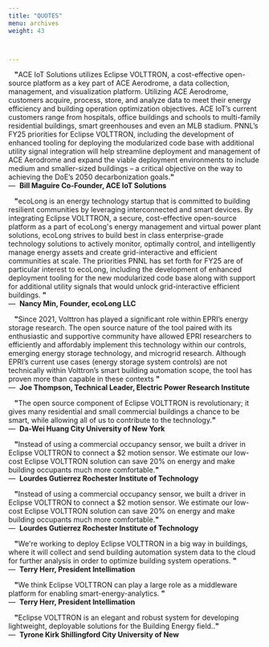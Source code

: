```yaml
---
title: "QUOTES"
menu: archives
weight: 43



---
```

<a id="billmaguire"></a>

&nbsp;&nbsp;  <b>"</b>ACE IoT Solutions utilizes Eclipse VOLTTRON, a cost-effective open-source platform as a key part of ACE Aerodrome,
a data collection, management, and visualization platform. Utilizing ACE Aerodrome, customers acquire, process, store, and analyze data to meet their
energy efficiency and building operation optimization objectives. ACE IoT’s current customers range from hospitals, office buildings and schools to
multi-family residential buildings, smart greenhouses and even an MLB stadium. PNNL’s FY25 priorities for Eclipse VOLTTRON, including the development of 
enhanced tooling for deploying the modularized code base with additional utility signal integration will help streamline deployment and management of ACE Aerodrome
and expand the viable deployment environments to include medium and smaller-sized buildings – a critical 
objective on the way to achieving the DoE’s 2050 decarbonization goals.<b>"</b>   
&mdash;&nbsp; <b>Bill Maguire Co-Founder, ACE IoT Solutions </b>

<a id="nancymin"></a>

&nbsp;&nbsp;   <b>"</b>ecoLong is an energy technology startup that is committed to building resilient communities by leveraging interconnected and smart devices. 
 By integrating Eclipse VOLTTRON, a secure, cost-effective open-source platform as a part of ecoLong's energy management and virtual power plant solutions, ecoLong 
strives to build best in class enterprise-grade technology solutions to actively monitor, optimally control, and intelligently manage energy assets and create grid-interactive 
 and efficient communities at scale. The priorities PNNL has set forth for FY25 are 
 of particular interest to ecoLong, including the development of enhanced deployment tooling for the new modularized code base along with
 support for additional utility signals that would unlock grid-interactive efficient buildings. <b>"</b>   
&mdash;&nbsp; <b>Nancy Min, Founder, ecoLong LLC</b>

<a id="joethompson"></a>

&nbsp;&nbsp;  <b>"</b>Since 2021, Volttron has played a significant role within EPRI’s energy storage research. The open source nature of the tool paired with its enthusiastic and 
supportive community have allowed EPRI researchers to efficiently and affordably implement this technology within our controls, emerging energy storage technology, and microgrid 
research. Although EPRI’s current use cases (energy storage system controls) are not technically within Volttron’s  smart building automation scope, the tool has proven more than capable in these contexts <b>"</b>  
&mdash;&nbsp; <b>Joe Thompson, Technical Leader, Electric Power Research Institute</b>

&nbsp;&nbsp; <b>"</b>The open source component of Eclipse VOLTTRON is revolutionary; it gives many residential and small commercial
buildings a chance to be smart, while allowing all of us to contribute to the technology.<b>"</b>  
&mdash;&nbsp; <b>Da-Wei Huang City University of New York</b>



&nbsp;&nbsp;  <b>"</b>Instead of using a commercial occupancy sensor, we built a driver in Eclipse VOLTTRON to connect a $2 motion sensor. We estimate our low-cost Eclipse VOLTTRON solution can save 20% on energy and make building occupants much more comfortable.<b>"</b>  
&mdash;&nbsp; <b>Lourdes Gutierrez Rochester Institute of Technology</b>

&nbsp;&nbsp;  <b>"</b>Instead of using a commercial occupancy sensor, we built a driver in Eclipse VOLTTRON to connect a $2 motion sensor. We estimate our low-cost Eclipse VOLTTRON solution can save 20% on energy and make building occupants much more comfortable.<b>"</b>  
&mdash;&nbsp; <b>Lourdes Gutierrez Rochester Institute of Technology</b>

&nbsp;&nbsp;  <b>"</b>We're working to deploy Eclipse VOLTTRON in a big way in buildings, where it will collect and send building automation system data to the cloud for further analysis in order to optimize building system operations. <b>"</b>  
&mdash;&nbsp; <b>Terry Herr, President Intellimation</b>


&nbsp;&nbsp;  <b>"</b>We think Eclipse VOLTTRON can play a large role as a middleware platform for enabling smart-energy-analytics. <b>"</b>  
&mdash;&nbsp; <b>Terry Herr, President Intellimation</b>


&nbsp;&nbsp;  <b>"</b>Eclipse VOLTTRON is an elegant and robust system for developing lightweight, deployable solutions for the Building Energy field..<b>"</b>  
&mdash;&nbsp; <b>Tyrone Kirk Shillingford City University of New</b>





